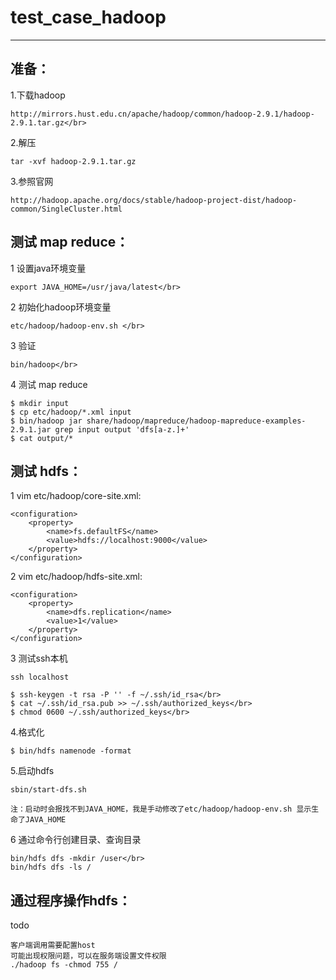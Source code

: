 # test_case_hadoop

---
准备：
---
1.下载hadoop
```
http://mirrors.hust.edu.cn/apache/hadoop/common/hadoop-2.9.1/hadoop-2.9.1.tar.gz</br>
```
2.解压
```
tar -xvf hadoop-2.9.1.tar.gz
```
3.参照官网
```
http://hadoop.apache.org/docs/stable/hadoop-project-dist/hadoop-common/SingleCluster.html
```

测试 map reduce：
---

1 设置java环境变量
```
export JAVA_HOME=/usr/java/latest</br>
```

2 初始化hadoop环境变量
```
etc/hadoop/hadoop-env.sh </br>
```

3 验证
```
bin/hadoop</br>
```

4 测试 map reduce
```
$ mkdir input
$ cp etc/hadoop/*.xml input
$ bin/hadoop jar share/hadoop/mapreduce/hadoop-mapreduce-examples-2.9.1.jar grep input output 'dfs[a-z.]+'
$ cat output/*
```

测试 hdfs：
---


1 vim etc/hadoop/core-site.xml:
```
<configuration>
    <property>
        <name>fs.defaultFS</name>
        <value>hdfs://localhost:9000</value>
    </property>
</configuration>
```
2 vim etc/hadoop/hdfs-site.xml:
```
<configuration>
    <property>
        <name>dfs.replication</name>
        <value>1</value>
    </property>
</configuration>
```

3 测试ssh本机
```
ssh localhost

$ ssh-keygen -t rsa -P '' -f ~/.ssh/id_rsa</br>
$ cat ~/.ssh/id_rsa.pub >> ~/.ssh/authorized_keys</br>
$ chmod 0600 ~/.ssh/authorized_keys</br>
```

4.格式化
```
$ bin/hdfs namenode -format
```

5.启动hdfs
```
sbin/start-dfs.sh

注：启动时会报找不到JAVA_HOME，我是手动修改了etc/hadoop/hadoop-env.sh 显示生命了JAVA_HOME
```

6 通过命令行创建目录、查询目录
```
bin/hdfs dfs -mkdir /user</br>
bin/hdfs dfs -ls /
```

通过程序操作hdfs：
---
todo
```
客户端调用需要配置host
可能出现权限问题，可以在服务端设置文件权限
./hadoop fs -chmod 755 /
  
```

